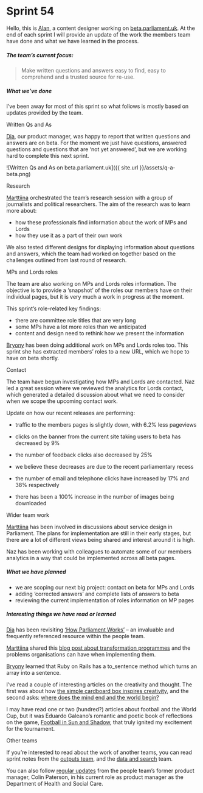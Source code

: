 # Sprint 54

Hello, this is [Alan](https://twitter.com/alanmayers), a content designer working on [beta.parliament.uk](https://beta.parliament.uk/). At the end of each sprint I will provide an update of the work the members team have done and what we have learned in the process.

##### The team’s current focus:

> Make written questions and answers easy to find, easy to comprehend and a trusted source for re-use.

##### What we’ve done

I’ve been away for most of this sprint so what follows is mostly based on updates provided by the team.

Written Qs and As

[Dia](https://twitter.com/DN78), our product manager, was happy to report that written questions and answers are on beta. For the moment we just have questions, answered questions and questions that are ‘not yet answered’, but we are working hard to complete this next sprint.

![Written Qs and As on beta.parliament.uk]({{ site.url }}/assets/q-a-beta.png)

Research

[Marttiina](https://twitter.com/marttiinak?lang=en) orchestrated the team’s research session with a group of journalists and political researchers. The aim of the research was to learn more about:

* how these professionals find information about the work of MPs and Lords
* how they use it as a part of their own work

We also tested different designs for displaying information about questions and answers, which the team had worked on together based on the challenges outlined from last round of research.

MPs and Lords roles

The team are also working on MPs and Lords roles information. The objective is to provide a ‘snapshot’ of the roles our members have on their individual pages, but it is very much a work in progress at the moment.

This sprint’s role-related key findings:

* there are committee role titles that are very long
* some MPs have a lot more roles than we anticipated
* content and design need to rethink how we present the information

[Bryony](https://twitter.com/bryonywatson1?lang=en) has been doing additional work on MPs and Lords roles too. This sprint she has extracted members’ roles to a new URL, which we hope to have on beta shortly.

Contact

The team have begun investigating how MPs and Lords are contacted. Naz led a great session where we reviewed the analytics for Lords contact, which generated a detailed discussion about what we need to consider when we scope the upcoming contact work.

Update on how our recent releases are performing:

* traffic to the members pages is slightly down, with 6.2% less pageviews
* clicks on the banner from the current site taking users to beta has decreased by 9%
* the number of feedback clicks also decreased by 25%
* we believe these decreases are due to the recent parliamentary recess

* the number of email and telephone clicks have increased by 17% and 38% respectively
* there has been a 100% increase in the number of images being downloaded

Wider team work

[Marttiina](https://twitter.com/marttiinak?lang=en) has been involved in discussions about service design in Parliament. The plans for implementation are still in their early stages, but there are a lot of different views being shared and interest around it is high.

Naz has been working with colleagues to automate some of our members analytics in a way that could be implemented across all beta pages.

##### What we have planned

* we are scoping our next big project: contact on beta for MPs and Lords
* adding ‘corrected answers’ and complete lists of answers to beta
* reviewing the current implementation of roles information on MP pages

##### Interesting things we have read or learned

[Dia](https://twitter.com/DN78) has been revisiting [‘How Parliament Works’](https://www.shop.parliament.uk/products/9780273790372) – an invaluable and frequently referenced resource within the people team.

[Marttiina](https://twitter.com/marttiinak?lang=en) shared this [blog post about transformation programmes](https://blog.wearefuturegov.com/teaching-the-world-to-sing-in-perfect-harmony-or-why-your-transformation-programme-will-fail-ea69fecf1f3a) and the problems organisations can have when implementing them.

[Bryony](https://twitter.com/bryonywatson1?lang=en) learned that Ruby on Rails has a to_sentence method which turns an array into a sentence.

I’ve read a couple of interesting articles on the creativity and thought. The first was about how [the simple cardboard box inspires creativity](https://mobile.nytimes.com/2018/06/07/opinion/cardboard-box-creativity-material.html), and the second asks: [where does the mind end and the world begin?](https://www.newyorker.com/magazine/2018/04/02/the-mind-expanding-ideas-of-andy-clark)

I may have read one or two (hundred?) articles about football and the World Cup, but it was Eduardo Galeano’s romantic and poetic book of reflections on the game, [Football in Sun and Shadow](https://www.penguin.co.uk/books/309567/football-in-sun-and-shadow/), that truly ignited my excitement for the tournament.

Other teams

If you’re interested to read about the work of another teams, you can read sprint notes from the [outputs team](https://ukparliament.github.io/sprintnotes.outputs/), and the [data and search](https://ukparliament.github.io/weeknotes.data-search/) team.

You can also follow [regular updates](https://colinpattinson.github.io/Updates/16/) from the people team’s former product manager, Colin Paterson, in his current role as product manager as the Department of Health and Social Care.
